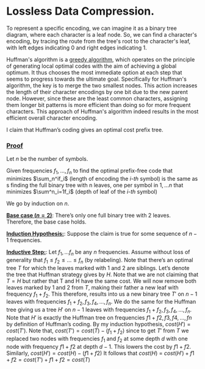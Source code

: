 # Lossless Data Compression.
To represent a specific encoding, we can imagine it as a binary tree diagram, where each character is a leaf node. So, we can find a character's encoding, by tracing the route from the tree's root to the character's leaf, with left edges indicating $0$ and right edges indicating $1$.

Huffman's algorithm is a [greedy algorithm](https://en.wikipedia.org/wiki/Greedy_algorithm), which operates on the principle of generating local optimal codes with the aim of achieving a global optimum. It thus chooses the most immediate option at each step that seems to progress towards the ultimate goal. Specifically for Huffman's algorithm, the key is to merge the two smallest nodes. This action increases the length of their character encodings by one bit due to the new parent node. However, since these are the least common characters, assigning them longer bit patterns is more efficient than doing so for more frequent characters. This approach of Huffman's algorithm indeed results in the most efficient overall character encoding.

I claim that Huffman’s coding gives an optimal cost prefix tree.

### <ins>Proof</ins>
Let $n$ be the number of symbols. <br>

Given frequencies $f_1,...,f_n$ to find the optimal prefix-free code that minimizes $\sum_n^if_i$ (length of encoding the $i$-<i>th</i> symbol) is the same as s finding the full binary tree with n leaves, one per symbol in $1,...n$ that minimizes $\sum^n_i=1f_i$ (depth of leaf of the $i$-<i>th</i> symbol)


We go by induction on $n$.

<b><ins>Base case ($n = 2$)</b></ins>: There’s only one full binary tree with $2$ leaves.  <br>Therefore, the base case holds.
<br>

<b><ins>Induction Hypothesis:</b></ins>: Suppose the claim is true for some sequence of $n−1$ frequencies.

 <b><ins>Inductive Step:</b></ins>: Let $f_1,...f_n$ be any $n$ frequencies. Assume
without loss of generality that $f_1 \leq f_2 \leq ... \leq f_n$ (by relabeling). Note that there’s an
optimal tree $T$ for which the leaves marked with $1$ and $2$ are siblings. Let’s denote the tree
that Huffman strategy gives by $H$. Note that we are not claiming that $T = H$ but rather that T and H have the same cost. We will now remove both leaves marked by $1$ and $2$ from $T$, making their father a new leaf with frequency $f_1+f_2$. This therefore, results into us a new binary tree $T'$ on $n−1$ leaves with frequencies $f_1 + f_2, f_3, f_4, ..., f_n$. We do the same for the Huffman tree giving us a tree $H'$ on $n − 1$ leaves with frequencies $f_1 + f_2, f_3, f_4,... , f_n$. Note that $H'$ is exactly the Huffman tree on frequencies $f1 + f2, f3, f4, ... , fn$ by definition of Huffman’s coding. By my induction
hypothesis, $cost(H') = cost(T')$. Note that, $cost(T'
) = cost(T) − (f_1 + f_2)$ since to get $T'$ from $T$ we replaced two nodes with frequencies $f_1$ and $f_2$ at some depth $d$ with one node with frequency $f1 + f2$ at depth $d − 1$. This lowers the cost by $f1 + f2$. Similarly,
$cost(H') = cost(H) − (f1 + f2)$
It follows that
$cost(H)$ = $cost(H') + f1 + f2 = cost(T') + f1 + f2 = cost(T)$